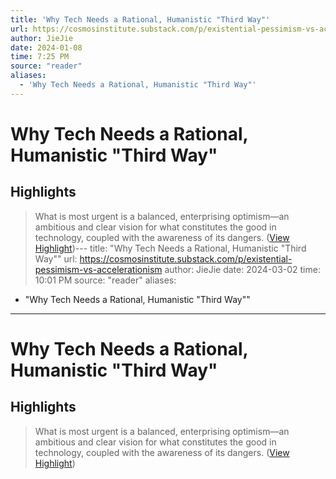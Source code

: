 ```yaml
---
title: 'Why Tech Needs a Rational, Humanistic "Third Way"'
url: https://cosmosinstitute.substack.com/p/existential-pessimism-vs-accelerationism
author: JieJie
date: 2024-01-08
time: 7:25 PM
source: "reader"
aliases:
  - 'Why Tech Needs a Rational, Humanistic "Third Way"'
---
```

# Why Tech Needs a Rational, Humanistic "Third Way"

## Highlights
> What is most urgent is a balanced, enterprising optimism—an ambitious and clear vision for what constitutes the good in technology, coupled with the awareness of its dangers. ([View Highlight](https://read.readwise.io/read/01hkm1zwf4jp233xdpcsre5fqk))---
title: "Why Tech Needs a Rational, Humanistic "Third Way""
url: https://cosmosinstitute.substack.com/p/existential-pessimism-vs-accelerationism
author: JieJie
date: 2024-03-02
time: 10:01 PM
source: "reader"
aliases:
  - "Why Tech Needs a Rational, Humanistic "Third Way""
---
# Why Tech Needs a Rational, Humanistic "Third Way"

## Highlights
> What is most urgent is a balanced, enterprising optimism—an ambitious and clear vision for what constitutes the good in technology, coupled with the awareness of its dangers. ([View Highlight](https://read.readwise.io/read/01hkm1zwf4jp233xdpcsre5fqk))

